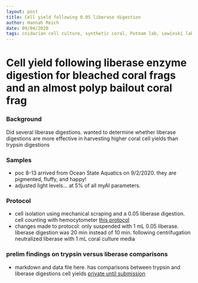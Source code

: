 ```yaml
---
layout: post
title: Cell yield following 0.05 liberase digestion
author: Hannah Reich
date: 09/04/2020
tags: cnidarian cell culture, synthetic coral, Putnam lab, Lewinski lab, NSF HDR, trypsin, liberase
---
```


# Cell yield following liberase enzyme digestion for bleached coral frags and an almost polyp bailout coral frag

### Background
Did several liberase digestions. wanted to determine whether liberase digestions are more effective in harvesting higher coral cell yields than trypsin digestions

### Samples
- poc 8-13 arrived from Ocean State Aquatics on 9/2/2020. they are pigmented, fluffy, and happy!
- adjusted light levels... at 5% of all myAI parameters.

### Protocol
- cell isolation using mechanical scraping and a 0.05 liberase digestion. cell counting with hemocytometer [this protocol](https://github.com/thesyntheticcoral/SynCoral_Protocols/blob/master/Culturing/Cell_Isolation_Protocol.md)
- changes made to protocol: only suspended with 1 mL 0.05 liberase. liberase digestion was 20 min instead of 10 min. following centrifugation neutralized liberase with 1 mL coral culture media

### prelim findings on trypsin versus liberase comparisons
- markdown and data file here. has comparisons between trypsin and liberase digestions cell yields [private until submission](https://github.com/hgreich/CnidCellCulture/blob/master/markdown_files/09012020_liberase_cell_yields.Md)
